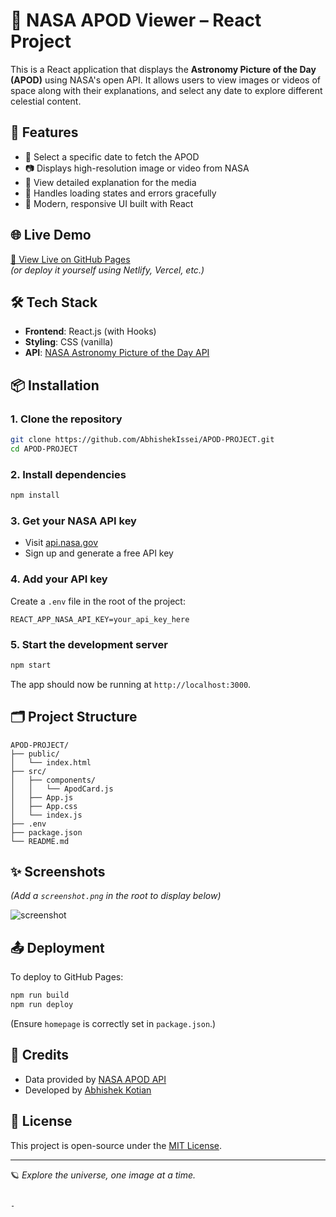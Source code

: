 
# 🌌 NASA APOD Viewer – React Project

This is a React application that displays the **Astronomy Picture of the Day (APOD)** using NASA's open API. It allows users to view images or videos of space along with their explanations, and select any date to explore different celestial content.

## 🚀 Features

- 📅 Select a specific date to fetch the APOD
- 📷 Displays high-resolution image or video from NASA
- 📝 View detailed explanation for the media
- 🔄 Handles loading states and errors gracefully
- 🎨 Modern, responsive UI built with React

## 🌐 Live Demo

[🔗 View Live on GitHub Pages](https://abhishekissei.github.io/APOD-PROJECT/)  
*(or deploy it yourself using Netlify, Vercel, etc.)*

## 🛠️ Tech Stack

- **Frontend**: React.js (with Hooks)
- **Styling**: CSS (vanilla)
- **API**: [NASA Astronomy Picture of the Day API](https://api.nasa.gov/)

## 📦 Installation

### 1. Clone the repository

```bash
git clone https://github.com/AbhishekIssei/APOD-PROJECT.git
cd APOD-PROJECT
````

### 2. Install dependencies

```bash
npm install
```

### 3. Get your NASA API key

* Visit [api.nasa.gov](https://api.nasa.gov/)
* Sign up and generate a free API key

### 4. Add your API key

Create a `.env` file in the root of the project:

```env
REACT_APP_NASA_API_KEY=your_api_key_here
```

### 5. Start the development server

```bash
npm start
```

The app should now be running at `http://localhost:3000`.

## 🗂️ Project Structure

```
APOD-PROJECT/
├── public/
│   └── index.html
├── src/
│   ├── components/
│   │   └── ApodCard.js
│   ├── App.js
│   ├── App.css
│   └── index.js
├── .env
├── package.json
└── README.md
```

## ✨ Screenshots

*(Add a `screenshot.png` in the root to display below)*

![screenshot](./screenshot.png)

## 📤 Deployment

To deploy to GitHub Pages:

```bash
npm run build
npm run deploy
```

(Ensure `homepage` is correctly set in `package.json`.)

## 🙌 Credits

* Data provided by [NASA APOD API](https://api.nasa.gov/)
* Developed by [Abhishek Kotian](https://github.com/AbhishekIssei)

## 📄 License

This project is open-source under the [MIT License](LICENSE).

---

🪐 *Explore the universe, one image at a time.*

```

-
